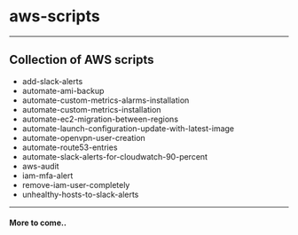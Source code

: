 # aws-scripts
---
## Collection of AWS scripts
* add-slack-alerts
* automate-ami-backup
* automate-custom-metrics-alarms-installation
* automate-custom-metrics-installation
* automate-ec2-migration-between-regions
* automate-launch-configuration-update-with-latest-image
* automate-openvpn-user-creation
* automate-route53-entries
* automate-slack-alerts-for-cloudwatch-90-percent
* aws-audit
* iam-mfa-alert
* remove-iam-user-completely
* unhealthy-hosts-to-slack-alerts
---

#### More to come..
